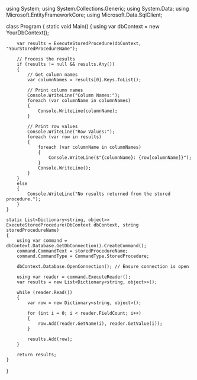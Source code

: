 using System;
using System.Collections.Generic;
using System.Data;
using Microsoft.EntityFrameworkCore;
using Microsoft.Data.SqlClient;

class Program
{
    static void Main()
    {
        using var dbContext = new YourDbContext();

        var results = ExecuteStoredProcedure(dbContext, "YourStoredProcedureName");

        // Process the results
        if (results != null && results.Any())
        {
            // Get column names
            var columnNames = results[0].Keys.ToList();

            // Print column names
            Console.WriteLine("Column Names:");
            foreach (var columnName in columnNames)
            {
                Console.WriteLine(columnName);
            }

            // Print row values
            Console.WriteLine("Row Values:");
            foreach (var row in results)
            {
                foreach (var columnName in columnNames)
                {
                    Console.WriteLine($"{columnName}: {row[columnName]}");
                }
                Console.WriteLine();
            }
        }
        else
        {
            Console.WriteLine("No results returned from the stored procedure.");
        }
    }

    static List<Dictionary<string, object>> ExecuteStoredProcedure(DbContext dbContext, string storedProcedureName)
    {
        using var command = dbContext.Database.GetDbConnection().CreateCommand();
        command.CommandText = storedProcedureName;
        command.CommandType = CommandType.StoredProcedure;

        dbContext.Database.OpenConnection(); // Ensure connection is open

        using var reader = command.ExecuteReader();
        var results = new List<Dictionary<string, object>>();

        while (reader.Read())
        {
            var row = new Dictionary<string, object>();

            for (int i = 0; i < reader.FieldCount; i++)
            {
                row.Add(reader.GetName(i), reader.GetValue(i));
            }

            results.Add(row);
        }

        return results;
    }
}
